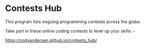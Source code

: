 # Contests Hub

This program lists ongoing programming contests across the globe.

Take part in these online coding contests to level up your skills :-

https://codyandersan.github.io/contests_hub/
